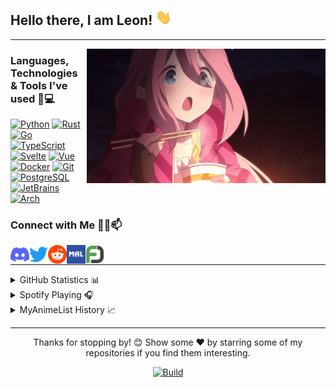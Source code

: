 ## Hello there, I am Leon! <img alt="Wave" height="25px" src="https://raw.githubusercontent.com/IchBinLeoon/IchBinLeoon/main/assets/wave.gif">

---

<img align="right" alt="Nadeshiko" title="<3" height="215px" src="assets/nadeshiko.gif">

### Languages, Technologies & Tools I've used 🚀💻

[![Python](https://img.shields.io/static/v1?style=for-the-badge&logo=Python&logoColor=FFFFFF&message=Python&color=3776AB&label=)](https://www.python.org/)
[![Rust](https://img.shields.io/static/v1?style=for-the-badge&logo=Rust&logoColor=FFFFFF&message=Rust&color=F46623&label=)](https://www.rust-lang.org/)
[![Go](https://img.shields.io/static/v1?style=for-the-badge&logo=Go&logoColor=FFFFFF&message=Go&color=00ADD8&label=)](https://golang.org/)
[![TypeScript](https://img.shields.io/static/v1?style=for-the-badge&logo=TypeScript&logoColor=FFFFFF&message=TypeScript&color=3178C6&label=)](https://www.typescriptlang.org/)
[![Svelte](https://img.shields.io/static/v1?style=for-the-badge&logo=Svelte&logoColor=FFFFFF&message=Svelte&color=FF3E00&label=)](https://svelte.dev/)
[![Vue](https://img.shields.io/static/v1?style=for-the-badge&logo=Vue.js&logoColor=FFFFFF&message=Vue&color=4FC08D&label=)](https://vuejs.org/)
[![Docker](https://img.shields.io/static/v1?style=for-the-badge&logo=Docker&logoColor=FFFFFF&message=Docker&color=2496ED&label=)](https://www.docker.com/)
[![Git](https://img.shields.io/static/v1?style=for-the-badge&logo=Git&message=Git&logoColor=FFFFFF&color=F05032&label=)](https://git-scm.com/)
[![PostgreSQL](https://img.shields.io/static/v1?style=for-the-badge&logo=PostgreSQL&logoColor=FFFFFF&message=PostgreSQL&color=336791&label=)](https://www.postgresql.org/)
[![JetBrains](https://img.shields.io/static/v1?style=for-the-badge&logo=JetBrains&logoColor=FFFFFF&message=JetBrains&color=000000&label=)](https://www.jetbrains.com/)
[![Arch](https://img.shields.io/static/v1?style=for-the-badge&logo=Arch+Linux&logoColor=FFFFFF&message=Arch&nbsp;Linux&color=1793D1&label=)](https://archlinux.org/)

### Connect with Me 🤝🏻📫

<p>
  <a href="https://discordapp.com/users/223871059068321793">
    <img align="left" alt="Discord" title="Discord" width="30px" src="assets/discord.png">
  </a>
  <a href="https://twitter.com/IchBinLeoon">
    <img align="left" alt="Twitter" title="Twitter" width="30px" src="assets/twitter.png">
  </a>
  <a href="https://www.reddit.com/user/IchBinLeoon">
    <img align="left" alt="Reddit" title="Reddit" width="30px" src="assets/reddit.png">
  </a>
  <a href="https://myanimelist.net/profile/IchBinLeoon">
    <img align="left" alt="MyAnimeList" title="MyAnimeList" width="30px" src="assets/myanimelist.png">
  </a>
  <a href="https://myfigurecollection.net/profile/IchBinLeoon">
    <img align="left" alt="MyFigureCollection" title="MyFigureCollection" width="30px" src="assets/myfigurecollection.png">
  </a>
</p>
<br>

---

<details close>
<summary>GitHub Statistics 📊</summary>
<br>
<p>
  <a href="https://github.com/IchBinLeoon" width="100%">
    <img alt="GitHub Stats" height="165px" src="https://github-readme-stats-ichbinleoon.vercel.app/api?username=IchBinLeoon&count_private=true&show_icons=true&theme=dark&hide_border=true&hide_title=true&include_all_commits=true">
    <img alt="Top Langs" height="165px" src="https://github-readme-stats-ichbinleoon.vercel.app/api/top-langs?username=IchBinLeoon&langs_count=10&layout=compact&hide_border=true&theme=dark">
  </a>
</p>
</details>

<details close>
<summary>Spotify Playing 🎧</summary>
<br>
<p>
  <a href="https://open.spotify.com/user/v7ttuai8eqcoqdseoztwk31os">
    <img alt="Spotify" height="200px" src="https://spotify-readme-ichbinleoon.vercel.app/api/spotify">
  </a>
</p>
</details>

<details close>
<summary>MyAnimeList History 📈</summary>
<!-- MyAnimeList Activity Start -->

- [Shingeki no Kyojin: The Final Season - Kanketsu-hen](https://myanimelist.net/anime.php?id=51535) ep. 2

- [Sousou no Frieren](https://myanimelist.net/anime.php?id=52991) ep. 9

- [Sousou no Frieren](https://myanimelist.net/anime.php?id=52991) ep. 8

- [Spy x Family Season 2](https://myanimelist.net/anime.php?id=53887) ep. 4

- [Dr. Stone: New World Part 2](https://myanimelist.net/anime.php?id=55644) ep. 4

- [Dr. Stone: New World Part 2](https://myanimelist.net/anime.php?id=55644) ep. 3

- [Mahoutsukai no Yome Season 2 Part 2](https://myanimelist.net/anime.php?id=55742) ep. 3

- [Mahoutsukai no Yome Season 2 Part 2](https://myanimelist.net/anime.php?id=55742) ep. 2

- [Sousou no Frieren](https://myanimelist.net/anime.php?id=52991) ep. 7

- [Tate no Yuusha no Nariagari Season 3](https://myanimelist.net/anime.php?id=40357) ep. 3

- [Spy x Family Season 2](https://myanimelist.net/anime.php?id=53887) ep. 3

- [Detective Conan](https://myanimelist.net/anime.php?id=235) ep. 1101

- [Dr. Stone: New World Part 2](https://myanimelist.net/anime.php?id=55644) ep. 2

- [Dr. Stone: New World Part 2](https://myanimelist.net/anime.php?id=55644) ep. 1

- [Sousou no Frieren](https://myanimelist.net/anime.php?id=52991) ep. 6

<!-- MyAnimeList Activity End -->
</details>

---

<p align="center">Thanks for stopping by! 😊 Show some ❤️ by starring some of my repositories if you find them interesting.</p>
<p align="center">
  <a href="https://github.com/IchBinLeoon/IchBinLeoon/actions">
    <img alt="Build" src="https://img.shields.io/github/actions/workflow/status/IchBinLeoon/IchBinLeoon/update.yml?branch=main&style=flat-square">
  </a>
</p>
